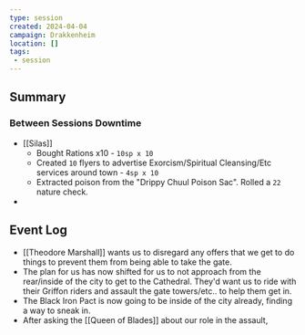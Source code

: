 ```yaml
---
type: session
created: 2024-04-04
campaign: Drakkenheim
location: []
tags:
 - session
---
```



## Summary

### Between Sessions Downtime

- [[Silas]]
	- Bought Rations x10 - `10sp x 10`
	- Created `10` flyers to advertise Exorcism/Spiritual Cleansing/Etc services around town - `4sp x 10`
	- Extracted poison from the "Drippy Chuul Poison Sac". Rolled a `22` nature check.
- 

## Event Log

- [[Theodore Marshall]] wants us to disregard any offers that we get to do things to prevent them from being able to take the gate.
- The plan for us has now shifted for us to not approach from the rear/inside of the city to get to the Cathedral. They'd want us to ride with their Griffon riders and assault the gate towers/etc.. to help them get in.
- The Black Iron Pact is now going to be inside of the city already, finding a way to sneak in.
- After asking the [[Queen of Blades]] about our role in the assault, 



